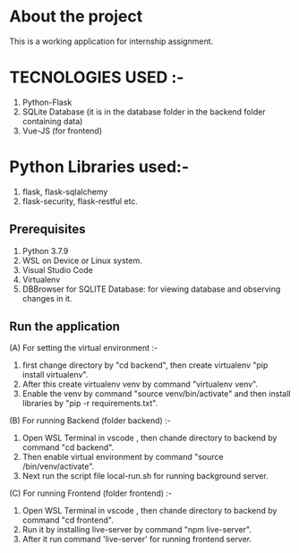 # About the project
This is a working application for internship assignment.

# TECNOLOGIES USED :-
1. Python-Flask
2. SQLite Database (it is in the database folder in the backend folder containing data)
3. Vue-JS (for frontend)

# Python Libraries used:-
1. flask, flask-sqlalchemy
2. flask-security, flask-restful etc.

## Prerequisites

1. Python 3.7.9
3. WSL on Device or Linux system.
4. Visual Studio Code
5. Virtualenv
6. DBBrowser for SQLITE Database: for viewing database and observing changes in it.

## Run the application

(A) For setting the virtual environment :-
1. first change directory by "cd backend", then create virtualenv "pip install virtualenv".
2. After this create virtualenv venv by command "virtualenv venv".
3. Enable the venv by command "source venv/bin/activate" and then install libraries by "pip -r requirements.txt".

(B) For running Backend (folder backend) :-
1. Open WSL Terminal in vscode , then chande directory to backend by command "cd backend".
2. Then enable virtual environment by command "source /bin/venv/activate".
3. Next run the script file local-run.sh for running background server.

(C) For running Frontend (folder frontend) :-
1. Open WSL Terminal in vscode , then chande directory to backend by command "cd frontend".
2. Run it by installing live-server by command "npm live-server".
3. After it run command 'live-server' for running frontend server.
